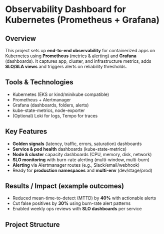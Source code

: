 #  Observability Dashboard for Kubernetes (Prometheus + Grafana)

##  Overview
This project sets up **end-to-end observability** for containerized apps on Kubernetes using **Prometheus** (metrics & alerting) and **Grafana** (dashboards). It captures app, cluster, and infrastructure metrics, adds **SLO/SLA views** and triggers alerts on reliability thresholds.

##  Tools & Technologies
- Kubernetes (EKS or kind/minikube compatible)
- Prometheus + Alertmanager
- Grafana (dashboards, folders, alerts)
- kube-state-metrics, node-exporter
- (Optional) Loki for logs, Tempo for traces

##  Key Features
- **Golden signals** (latency, traffic, errors, saturation) dashboards
- **Service & pod health** dashboards (kube-state-metrics)
- **Node & cluster** capacity dashboards (CPU, memory, disk, network)
- **SLO monitoring** with burn-rate alerting (multi-window, multi-burn)
- **Alerting** via Alertmanager routes (e.g., Slack/email/webhook)
- Ready for **production namespaces** and **multi-env** (dev/stage/prod)

##  Results / Impact (example outcomes)
- Reduced mean-time-to-detect (MTTD) by **40%** with actionable alerts
- Cut false positives by **30%** using burn-rate alert patterns
- Enabled weekly ops reviews with **SLO dashboards** per service

##  Project Structure
